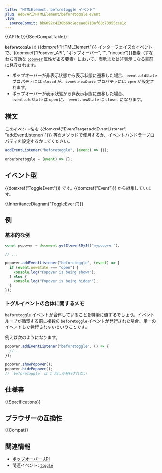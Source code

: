 ```yaml
---
title: "HTMLElement: beforetoggle イベント"
slug: Web/API/HTMLElement/beforetoggle_event
l10n:
  sourceCommit: bb6092c4230b69c2eceae6910af68c73955cae1c
---
```


{{APIRef}}{{SeeCompatTable}}

**`beforetoggle`** は {{domxref("HTMLElement")}} インターフェイスのイベントで、{{domxref("Popover_API", "ポップオーバー", "", "nocode")}}要素（すなわち有効な [`popover`](/ja/docs/Web/HTML/Global_attributes/popover) 属性がある要素）において、表示または非表示になる直前に発行されます。

- ポップオーバーが非表示状態から表示状態に遷移した場合、`event.oldState` プロパティには `closed` が、`event.newState` プロパティには `open` が設定されます。
- ポップオーバーが表示状態から非表示状態に遷移した場合、 `event.oldState` は `open` に、 `event.newState` は `closed` になります。

## 構文

このイベント名を {{domxref("EventTarget.addEventListener", "addEventListener()")}} 等のメソッドで使用するか、イベントハンドラープロパティを設定するかしてください。

```js
addEventListener("beforetoggle", (event) => {});

onbeforetoggle = (event) => {};
```

## イベント型

{{domxref("ToggleEvent")}} です。{{domxref("Event")}} から継承しています。

{{InheritanceDiagram("ToggleEvent")}}

## 例

### 基本的な例

```js
const popover = document.getElementById("mypopover");

// ...

popover.addEventListener("beforetoggle", (event) => {
  if (event.newState === "open") {
    console.log("Popover is being shown");
  } else {
    console.log("Popover is being hidden");
  }
});
```

### トグルイベントの合体に関するメモ

`beforetoggle` イベントが合体していることを特筆に値するでしょう。イベントループが循環する前に複数の `beforetoggle` イベントが発行された場合、単一のイベントしか発行されないということです。

例えば次のようになります。

```js
popover.addEventListener("beforetoggle", () => {
  //...
});

popover.showPopover();
popover.hidePopover();
// `beforetoggle` は 1 回しか発行されない
```

## 仕様書

{{Specifications}}

## ブラウザーの互換性

{{Compat}}

## 関連情報

- [ポップオーバー API](/ja/docs/Web/API/Popover_API)
- 関連イベント: [`toggle`](/ja/docs/Web/API/HTMLElement/toggle_event)
